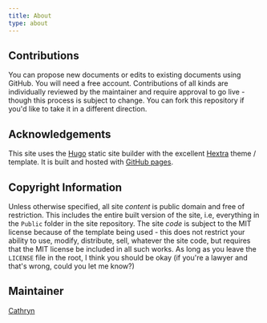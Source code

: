 ```yaml
---
title: About
type: about
---
```


## Contributions

You can propose new documents or edits to existing documents using GitHub. You will need a free account. Contributions of all kinds are individually reviewed by the maintainer and require approval to go live - though this process is subject to change. You can fork this repository if you'd like to take it in a different direction.

## Acknowledgements

This site uses the [Hugo](https://gohugo.io) static site builder with the excellent [Hextra](https://imfing.github.io/hextra/) theme / template. It is built and hosted with [GitHub pages](https://pages.github.com). 


## Copyright Information

Unless otherwise specified, all site _content_ is public domain and free of restriction. This includes the entire built version of the site, i.e, everything in the `Public` folder in the site repository. The site _code_ is subject to the MIT license because of the template being used - this does not restrict your ability to use, modify, distribute, sell, whatever the site code, but requires that the MIT license be included in all such works. As long as you leave the `LICENSE` file in the root, I think you should be okay (if you're a lawyer and that's wrong, could you let me know?)

## Maintainer

[Cathryn](https://cathryn.earth)
